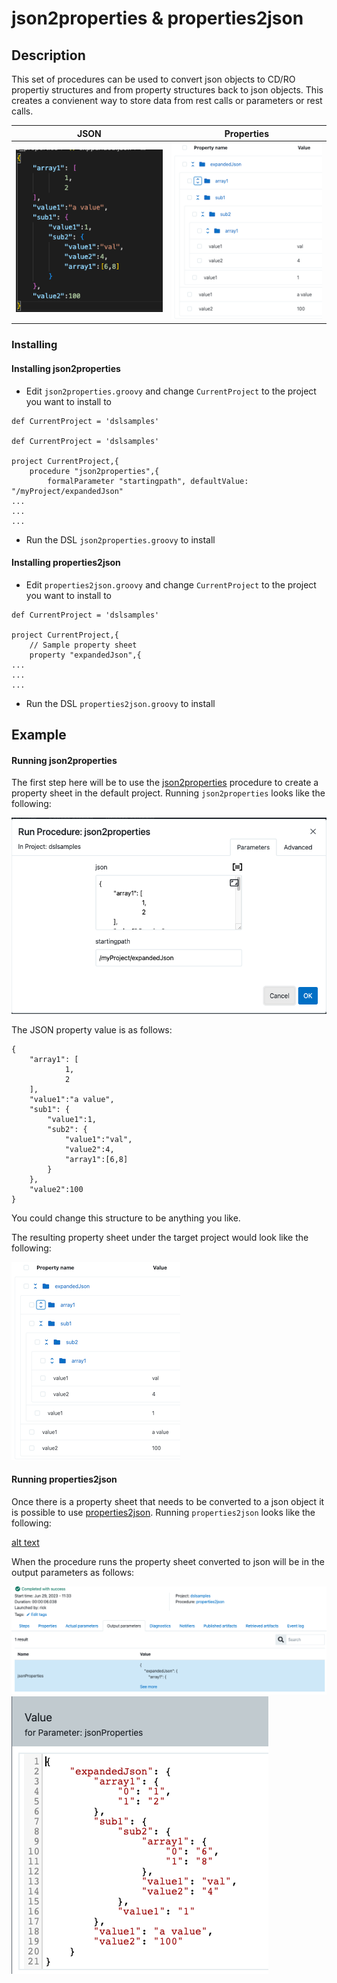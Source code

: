 # json2properties & properties2json

## Description

This set of procedures can be used to convert json objects to CD/RO propertiy structures and from property structures back to json objects.  This creates a convienent way to store data from rest calls or parameters or rest calls.

|    JSON    |     Properties  |
|----        |----             |
| ![alt text](img/json.png) | ![alt text](img/expandedJson.png) |

### Installing

#### Installing json2properties

* Edit `json2properties.groovy` and change `CurrentProject` to the project you want to install to

```
def CurrentProject = 'dslsamples'

def CurrentProject = 'dslsamples'

project CurrentProject,{
	procedure "json2properties",{
		formalParameter "startingpath", defaultValue: "/myProject/expandedJson"
...
...
...
```

* Run the DSL `json2properties.groovy` to install

#### Installing properties2json

* Edit `properties2json.groovy` and change `CurrentProject` to the project you want to install to

```
def CurrentProject = 'dslsamples'

project CurrentProject,{
	// Sample property sheet
	property "expandedJson",{
...
...
...
```

* Run the DSL `properties2json.groovy` to install

## Example

#### Running json2properties

The first step here will be to use the [json2properties](json2properties.groovy) procedure to create a property sheet in  the default project.  Running `json2properties`  looks like the following:

![alt text](img/RunProcedure_json2properties.png)

The JSON property value is as follows:

```
{
    "array1": [
            1,
            2
    ],
    "value1":"a value",
    "sub1": {
        "value1":1,
        "sub2": {
            "value1":"val",
            "value2":4,
            "array1":[6,8]
        }
    },
    "value2":100
}
```

You could change this structure to be anything you like.

The resulting property sheet under the target project would look like the following:

![alt text](img/expandedJson.png)

#### Running properties2json

Once there is a property sheet that needs to be converted  to a json object it is possible to use [properties2json](properties2json.groovy).  Running `properties2json` looks like the following:

[alt text](img/RunProcedure_propertis2json.png)

When the procedure runs the property sheet converted to json will be in the output parameters as follows:

![alt text](img/RunProcedure_OutputParameters.png)
![alt text](img/Output_json.png)


